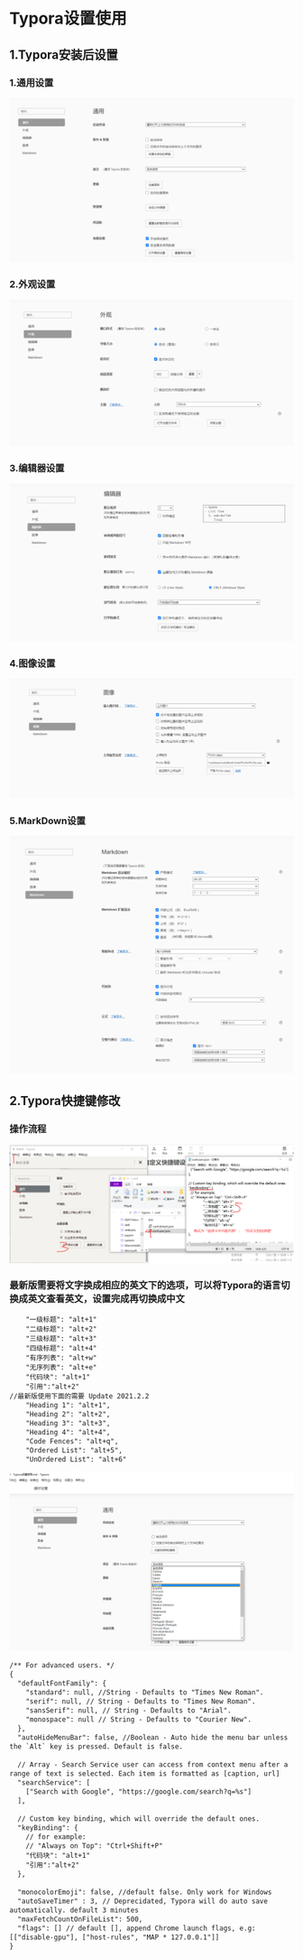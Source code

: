 # Typora设置使用



## 1.Typora安装后设置

### 1.通用设置

![image-20210410223723953](https://raw.githubusercontent.com/yusenyi123/pictures2/master/imgs/20210410223724.png)



### 2.外观设置

![image-20210410224125432](https://raw.githubusercontent.com/yusenyi123/pictures2/master/imgs/20210410224125.png)

### 3.编辑器设置

![image-20210410224144503](https://raw.githubusercontent.com/yusenyi123/pictures2/master/imgs/20210410224144.png)

### 4.图像设置

![image-20210410224217705](https://raw.githubusercontent.com/yusenyi123/pictures2/master/imgs/20210410224217.png)

### 5.MarkDown设置

![image-20210410223614446](https://raw.githubusercontent.com/yusenyi123/pictures2/master/imgs/20210410223614.png)





## 2.Typora快捷键修改



### 操作流程

![在这里插入图片描述](https://raw.githubusercontent.com/yusenyi123/pictures2/master/imgs/20210421093624.png)







### 最新版需要将文字换成相应的英文下的选项，可以将Typora的语言切换成英文查看英文，设置完成再切换成中文



```
	"一级标题": "alt+1"
	"二级标题": "alt+2"
	"三级标题": "alt+3"
	"四级标题": "alt+4"
	"有序列表": "alt+w"
	"无序列表": "alt+e"
	"代码块": "alt+1"
	"引用":"alt+2"
//最新版使用下面的需要 Update 2021.2.2
	"Heading 1": "alt+1",
    "Heading 2": "alt+2",
    "Heading 3": "alt+3",
    "Heading 4": "alt+4",
    "Code Fences": "alt+q",
    "Ordered List": "alt+5",
    "UnOrdered List": "alt+6"
```

![image-20210421102033822](https://raw.githubusercontent.com/yusenyi123/pictures2/master/imgs/20210421102033.png)







```
/** For advanced users. */
{
  "defaultFontFamily": {
    "standard": null, //String - Defaults to "Times New Roman".
    "serif": null, // String - Defaults to "Times New Roman".
    "sansSerif": null, // String - Defaults to "Arial".
    "monospace": null // String - Defaults to "Courier New".
  },
  "autoHideMenuBar": false, //Boolean - Auto hide the menu bar unless the `Alt` key is pressed. Default is false.

  // Array - Search Service user can access from context menu after a range of text is selected. Each item is formatted as [caption, url]
  "searchService": [
    ["Search with Google", "https://google.com/search?q=%s"]
  ],

  // Custom key binding, which will override the default ones.
  "keyBinding": {
    // for example: 
    // "Always on Top": "Ctrl+Shift+P"
    "代码块": "alt+1"
	"引用":"alt+2"
  },

  "monocolorEmoji": false, //default false. Only work for Windows
  "autoSaveTimer" : 3, // Deprecidated, Typora will do auto save automatically. default 3 minutes
  "maxFetchCountOnFileList": 500,
  "flags": [] // default [], append Chrome launch flags, e.g: [["disable-gpu"], ["host-rules", "MAP * 127.0.0.1"]]
}

```

